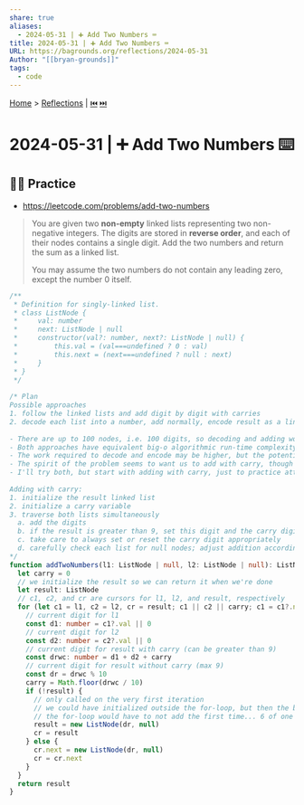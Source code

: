 ```yaml
---
share: true
aliases:
  - 2024-05-31 | ➕ Add Two Numbers ⌨️
title: 2024-05-31 | ➕ Add Two Numbers ⌨️
URL: https://bagrounds.org/reflections/2024-05-31
Author: "[[bryan-grounds]]"
tags:
  - code
---
```

[Home](../index.md) > [Reflections](./index.md) | [⏮️](./2024-05-30.md) [⏭️](./2024-06-01.md)  
# 2024-05-31 | ➕ Add Two Numbers ⌨️  
## 🏋🏻 Practice  
  
- https://leetcode.com/problems/add-two-numbers  
> You are given two **non-empty** linked lists representing two non-negative integers. The digits are stored in **reverse order**, and each of their nodes contains a single digit. Add the two numbers and return the sum as a linked list.  
>  
> You may assume the two numbers do not contain any leading zero, except the number 0 itself.  
```ts  
/**  
 * Definition for singly-linked list.  
 * class ListNode {  
 *     val: number  
 *     next: ListNode | null  
 *     constructor(val?: number, next?: ListNode | null) {  
 *         this.val = (val===undefined ? 0 : val)  
 *         this.next = (next===undefined ? null : next)  
 *     }  
 * }  
 */  
  
/* Plan  
Possible approaches  
1. follow the linked lists and add digit by digit with carries  
2. decode each list into a number, add normally, encode result as a linked list  
  
- There are up to 100 nodes, i.e. 100 digits, so decoding and adding would require big ints if it works at all.  
- Both approaches have equivalent big-o algorithmic run-time complexity: O(N)  
- The work required to decode and encode may be higher, but the potential for bugs in addition is lower  
- The spirit of the problem seems to want us to add with carry, though that could just be a framing bias  
- I'll try both, but start with adding with carry, just to practice attention to detail  
  
Adding with carry:  
1. initialize the result linked list  
2. initialize a carry variable  
3. traverse both lists simultaneously  
  a. add the digits  
  b. if the result is greater than 9, set this digit and the carry digit appropriately  
  c. take care to always set or reset the carry digit appropriately  
  d. carefully check each list for null nodes; adjust addition accordingly  
*/  
function addTwoNumbers(l1: ListNode | null, l2: ListNode | null): ListNode | null {  
  let carry = 0  
  // we initialize the result so we can return it when we're done  
  let result: ListNode  
  // c1, c2, and cr are cursors for l1, l2, and result, respectively  
  for (let c1 = l1, c2 = l2, cr = result; c1 || c2 || carry; c1 = c1?.next, c2 = c2?.next) {  
    // current digit for l1  
    const d1: number = c1?.val || 0  
    // current digit for l2  
    const d2: number = c2?.val || 0  
    // current digit for result with carry (can be greater than 9)  
    const drwc: number = d1 + d2 + carry  
    // current digit for result without carry (max 9)  
    const dr = drwc % 10  
    carry = Math.floor(drwc / 10)  
    if (!result) {  
      // only called on the very first iteration  
      // we could have initialized outside the for-loop, but then the bookkeeping inside  
      // the for-loop would have to not add the first time... 6 of one half dozen of the other  
      result = new ListNode(dr, null)  
      cr = result  
    } else {  
      cr.next = new ListNode(dr, null)  
      cr = cr.next  
    }  
  }  
  return result  
}  
```